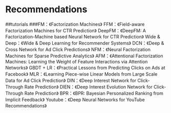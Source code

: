 # Recommendations
##tutorials
###FM：《Factorization Machines》
FFM：《Field-aware Factorization Machines for CTR Prediction》
DeepFM：《DeepFM: A Factorization-Machine based Neural Network for CTR Prediction》
Wide & Deep：《Wide & Deep Learning for Recommender Systems》
DCN：《Deep & Cross Network for Ad Click Predictions》
NFM：《Neural Factorization Machines for Sparse Predictive Analytics》
AFM：《Attentional Factorization Machines:
Learning the Weight of Feature Interactions via Attention Networks》
GBDT + LR：《Practical Lessons from Predicting Clicks on Ads at Facebook》
MLR：《Learning Piece-wise Linear Models
from Large Scale Data for Ad Click Prediction》
DIN：《Deep Interest Network for Click-Through Rate Prediction》
DIEN：《Deep Interest Evolution Network for Click-Through Rate Prediction》
BPR：《BPR: Bayesian Personalized Ranking from Implicit Feedback》
Youtube：《Deep Neural Networks for YouTube Recommendations》
